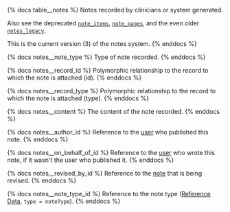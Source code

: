 {% docs table__notes %}
Notes recorded by clinicians or system generated.

Also see the deprecated [`note_items`](#!/source/source.tamanu.tamanu.note_items),
[`note_pages`](#!/source/source.tamanu.tamanu.note_pages), and the even older
[`notes_legacy`](#!/source/source.tamanu.tamanu.notes_legacy).

This is the current version (3) of the notes system.
{% enddocs %}

{% docs notes__note_type %}
Type of note recorded.
{% enddocs %}

{% docs notes__record_id %}
Polymorphic relationship to the record to which the note is attached (id).
{% enddocs %}

{% docs notes__record_type %}
Polymorphic relationship to the record to which the note is attached (type).
{% enddocs %}

{% docs notes__content %}
The content of the note recorded.
{% enddocs %}

{% docs notes__author_id %}
Reference to the [user](#!/source/source.tamanu.tamanu.users) who published this note.
{% enddocs %}

{% docs notes__on_behalf_of_id %}
Reference to the [user](#!/source/source.tamanu.tamanu.users) who wrote this note, if it wasn't the user who published it.
{% enddocs %}

{% docs notes__revised_by_id %}
Reference to the [note](#!/source/source.tamanu.tamanu.notes) that is being revised.
{% enddocs %}

{% docs notes__note_type_id %}
Reference to the note type ([Reference Data](#!/source/source.tamanu.tamanu.reference_data), `type = noteType`).
{% enddocs %}
